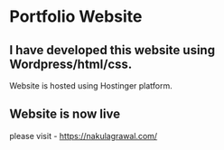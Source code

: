 # Portfolio Website
## I have developed this website using Wordpress/html/css.
Website is hosted using Hostinger platform.

## Website is now live
please visit - https://nakulagrawal.com/
